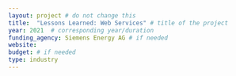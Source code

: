```yaml
---
layout: project # do not change this
title: 	"Lessons Learned: Web Services" # title of the project
year: 2021	# corresponding year/duration
funding_agency: Siemens Energy AG # if needed
website: 
budget: # if needed
type: industry
---
```

